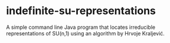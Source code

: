 # indefinite-su-representations
A simple command line Java program that locates irreducible representations of SU(n,1) using an algorithm by Hrvoje Kraljević.

